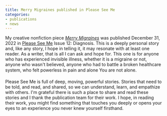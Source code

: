 ```yaml
---
title: Merry Migraines published in Please See Me
categories:
- publications
- news
---
```


My creative nonfiction piece [_Merry Migraines_](https://pleaseseeme.com/issue-12-diagnosis/nonfiction/merry-migraines-psm-12-cnf-erin-darrow/) was published December 31, 2022 in [Please See Me](https://pleaseseeme.com/) Issue 12: Diagnosis. This is a deeply personal story and, like any story, I hope in telling it, it may resonate with at least one reader. As a writer, that is all I can ask and hope for. This one is for anyone who has experienced invisible illness, whether it is a migraine or not, anyone who wasn&#39;t believed, anyone who had to battle a broken healthcare system, who felt powerless in pain and alone&#151; You are not alone.

Please See Me is full of deep, moving, powerful stories. Stories that need to be told, and read, and shared, so we can understand, learn, and empathize with others. I&#39;m grateful there is such a place to share and read these stories and I thank the publication team for their work. I hope, in reading their work, you might find something that touches you deeply or opens your eyes to an experience you never knew yourself firsthand.
